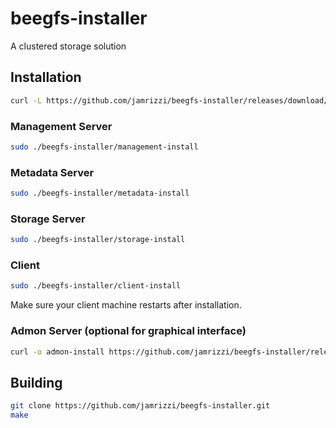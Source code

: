 # beegfs-installer
A clustered storage solution

## Installation

```sh
curl -L https://github.com/jamrizzi/beegfs-installer/releases/download/v0.0.2/beegfs-installer.tar.gz | tar zxvf
```

### Management Server
```sh
sudo ./beegfs-installer/management-install
```

### Metadata Server
```sh
sudo ./beegfs-installer/metadata-install
```

### Storage Server
```sh
sudo ./beegfs-installer/storage-install
```

### Client
```sh
sudo ./beegfs-installer/client-install
```
Make sure your client machine restarts after installation.

### Admon Server (optional for graphical interface)
```sh
curl -o admon-install https://github.com/jamrizzi/beegfs-installer/releases/download/v0.0.1/admon-install && sudo chmod +x ./admon-install && sudo ./admon-install
```

## Building
```sh
git clone https://github.com/jamrizzi/beegfs-installer.git
make
```
